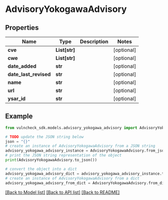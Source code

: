# AdvisoryYokogawaAdvisory


## Properties

Name | Type | Description | Notes
------------ | ------------- | ------------- | -------------
**cve** | **List[str]** |  | [optional] 
**cwe** | **List[str]** |  | [optional] 
**date_added** | **str** |  | [optional] 
**date_last_revised** | **str** |  | [optional] 
**name** | **str** |  | [optional] 
**url** | **str** |  | [optional] 
**ysar_id** | **str** |  | [optional] 

## Example

```python
from vulncheck_sdk.models.advisory_yokogawa_advisory import AdvisoryYokogawaAdvisory

# TODO update the JSON string below
json = "{}"
# create an instance of AdvisoryYokogawaAdvisory from a JSON string
advisory_yokogawa_advisory_instance = AdvisoryYokogawaAdvisory.from_json(json)
# print the JSON string representation of the object
print(AdvisoryYokogawaAdvisory.to_json())

# convert the object into a dict
advisory_yokogawa_advisory_dict = advisory_yokogawa_advisory_instance.to_dict()
# create an instance of AdvisoryYokogawaAdvisory from a dict
advisory_yokogawa_advisory_from_dict = AdvisoryYokogawaAdvisory.from_dict(advisory_yokogawa_advisory_dict)
```
[[Back to Model list]](../README.md#documentation-for-models) [[Back to API list]](../README.md#documentation-for-api-endpoints) [[Back to README]](../README.md)


